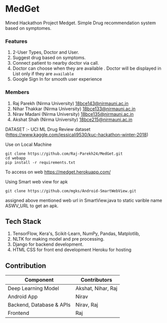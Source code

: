 
# MedGet

Mined Hackathon Project Medget. Simple Drug recommendation system based on symptomes.

### Features

 1. 2-User Types, Doctor and User.
 2. Suggest drug based on symptoms.
 3. Connect patient to nearby doctor via call.
 4. Doctor can choose when they are available . Doctor will be displayed in List only if they are `available`
 5. Google Sign In for smooth user experience

### Members 
1. Raj Parekh (Nirma University)
  18bce143@nirmauni.ac.in<br>
2. Nihar Thakkar (Nirma University)
  18bce133@nirmauni.ac.in<br>
3. Nirav Madani (Nirma University)
  18bce135@nirmauni.ac.in<br>
4. Akshat Shah (Nirma University)
  18bce215@nirmauni.ac.in<br>
  
  
DATASET :-
UCI ML Drug Review dataset<br>
(https://www.kaggle.com/jessicali9530/kuc-hackathon-winter-2018)

Use on Local Machine

    git clone https://github.com/Raj-Parekh24/MedGet.git
    cd webapp
    pip install -r requirements.txt
    

To access on web
https://medget.herokuapp.com/<br>

Using Smart web view for apk

    git clone https://github.com/mgks/Android-SmartWebView.git

assigned above mentioned web url in SmartView.java to static varible name ASWV_URL to get an apk. <br>

## Tech Stack

 1. TensorFlow, Kera's, Scikit-Learn, NumPy, Pandas, Matplotlib, 
 2. NLTK    for making model and pre processing. 
 3. Django for backend development.
 4. HTML CSS for front end development Heroku for hosting

## Contribution
| Component | Contributors |
|--|--|
| Deep Learning Model | Akshat, Nihar, Raj |
| Android App | Nirav |
| Backend, Database & APIs | Nirav, Raj | 
| Frontend | Raj |
